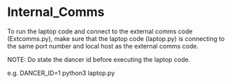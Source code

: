 # Internal_Comms

To run the laptop code and connect to the external comms code (Extcomms.py), make sure that the laptop code (laptop.py) is connecting to the same port number and local host as the external comms code.  

NOTE: 
Do state the dancer id before executing the laptop code.


e.g. DANCER_ID=1 python3 laptop.py